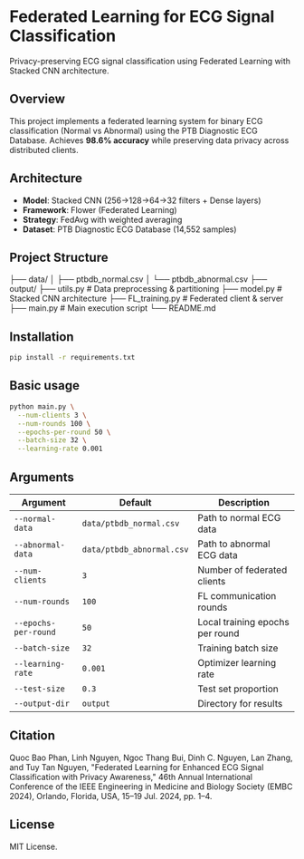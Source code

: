# Federated Learning for ECG Signal Classification

Privacy-preserving ECG signal classification using Federated Learning with Stacked CNN architecture.

## Overview

This project implements a federated learning system for binary ECG classification (Normal vs Abnormal) using the PTB Diagnostic ECG Database. Achieves **98.6% accuracy** while preserving data privacy across distributed clients.

## Architecture

- **Model**: Stacked CNN (256→128→64→32 filters + Dense layers)
- **Framework**: Flower (Federated Learning)
- **Strategy**: FedAvg with weighted averaging
- **Dataset**: PTB Diagnostic ECG Database (14,552 samples)

## Project Structure
├── data/
│   ├── ptbdb_normal.csv
│   └── ptbdb_abnormal.csv
├── output/
├── utils.py              # Data preprocessing & partitioning
├── model.py              # Stacked CNN architecture
├── FL_training.py        # Federated client & server
├── main.py               # Main execution script
└── README.md

## Installation
```bash
pip install -r requirements.txt
```
## Basic usage
```bash
python main.py \
  --num-clients 3 \
  --num-rounds 100 \
  --epochs-per-round 50 \
  --batch-size 32 \
  --learning-rate 0.001
```

## Arguments

| Argument | Default | Description |
|----------|---------|-------------|
| `--normal-data` | `data/ptbdb_normal.csv` | Path to normal ECG data |
| `--abnormal-data` | `data/ptbdb_abnormal.csv` | Path to abnormal ECG data |
| `--num-clients` | `3` | Number of federated clients |
| `--num-rounds` | `100` | FL communication rounds |
| `--epochs-per-round` | `50` | Local training epochs per round |
| `--batch-size` | `32` | Training batch size |
| `--learning-rate` | `0.001` | Optimizer learning rate |
| `--test-size` | `0.3` | Test set proportion |
| `--output-dir` | `output` | Directory for results |

## Citation

Quoc Bao Phan, Linh Nguyen, Ngoc Thang Bui, Dinh C. Nguyen, Lan Zhang, and Tuy Tan Nguyen, "Federated Learning for Enhanced ECG Signal Classification with Privacy Awareness," 46th Annual International Conference of the IEEE Engineering in Medicine and Biology Society (EMBC 2024), Orlando, Florida, USA, 15–19 Jul. 2024, pp. 1–4.

## License
MIT License.